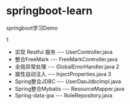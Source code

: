 # springboot-learn
springboot学习Demo

1
  * 实现 Restful 服务  --- UserController.java
  * 整合FreeMark      --- FreeMarkController.java
  * 全局异常处理	 --- GlobalErrorHandler.java
2
  * 属性自动注入	 --- InjectProperties.java
3 
  * Spring整合JDBC    --- UserDaoJdbcImpl.java
  * Spring整合Mybatis --- ResourceMapper.java
  * Spring-data-jpa   --- RoleRepository.java

